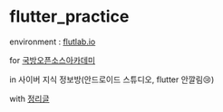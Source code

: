# flutter_practice

environment : [flutlab.io](flutlab.io)

for [국방오픈소스아카데미](osam.kr)

in 사이버 지식 정보방(안드로이드 스튜디오, flutter 안깔림😢)

with [정리글](https://chongin12.notion.site/Flutter-aa0675c48a414713a9ccfb79387823c5)
